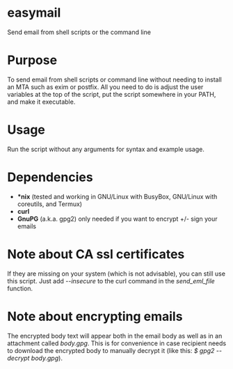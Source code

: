 # easymail
Send email from shell scripts or the command line

# Purpose
To send email from shell scripts or command line without needing to install an MTA such as exim or postfix. All you need to do is adjust the user variables at the top of the script, put the script somewhere in your PATH, and make it executable.

# Usage
Run the script without any arguments for syntax and example usage.

# Dependencies
- **\*nix** (tested and working in GNU/Linux with BusyBox, GNU/Linux with coreutils, and Termux)
- **curl**
- **GnuPG** (a.k.a. gpg2) only needed if you want to encrypt +/- sign your emails

# Note about CA ssl certificates
If they are missing on your system (which is not advisable), you can still use this script. Just add *--insecure* to the curl command in the *send_eml_file* function.

# Note about encrypting emails
The encrypted body text will appear both in the email body as well as in an attachment called _body.gpg_. This is for convenience in case recipient needs to download the encrypted body to manually decrypt it (like this: _$ gpg2 --decrypt body.gpg_).
